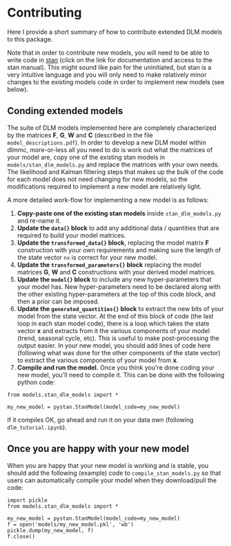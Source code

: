 # Contributing

Here I provide a short summary of how to contribute extended DLM models to this package. 

Note that in order to contribute new models, you will need to be able to write code in [stan](https://mc-stan.org) (click on the link for documentation and access to the stan manual). This might sound like pain for the uninitiated, but stan is a very intuitive language and you will only need to make relatively minor changes to the existing models code in order to implement new models (see below).

## Conding extended models

The suite of DLM models implemented here are completely characterized by the matrices **F**, **G**, **W** and **C** (described in the file `model_descriptions.pdf`). In order to develop a new DLM model within dlmmc, more-or-less all you need to do is work out what the matrices of your model are, copy one of the existing stan models in `models/stan_dlm_models.py` and replace the matrices with your own needs. The likelihood and Kalman filtering steps that makes up the bulk of the code for each model does not need changing for new models, so the modifications required to implement a new model are relatively light.

A more detailed work-flow for implementing a new model is as follows:

1. **Copy-paste one of the existing stan models** inside `stan_dlm_models.py` and re-name it.
2. **Update the `data{}` block** to add any additional data / quantities that are required to build your model matrices.
3. **Update the `transformed_data{}` block**, replacing the model matrix **F** construction with your own requirements and making sure the length of the state vector `nx` is correct for your new model.
4. **Update the `transformed_parameters{}` block** replacing the model matrices **G**, **W** and **C** constructions with your derived model matrices.
5. **Update the `model{}` block** to include any new hyper-parameters that your model has. New hyper-parameters need to be declared along with the other existing hyper-parameters at the top of this code block, and then a prior can be imposed.
6. **Update the `generated_quantities{}` block** to extract the new bits of your model from the state vector. At the end of this block of code (the last loop in each stan model code), there is a loop which takes the state vector **x** and extracts from it the various components of your model (trend, seasonal cycle, etc). This is useful to make post-processing the output easier. In your new model, you should add lines of code here (following what was done for the other components of the state vector) to extract the various components of your model from **x**.
7. **Compile and run the model.** Once you think you're done coding your new model, you'll need to compile it. This can be done with the following python code:

```import pystan
from models.stan_dlm_models import *

my_new_model = pystan.StanModel(model_code=my_new_model)
```

If it compiles OK, go ahead and run it on your data own (following `dlm_tutorial.ipynb`).

## Once you are happy with your new model

When you are happy that your new model is working and is stable, you should add the following (example) code to `compile_stan_models.py` so that users can automatically compile your model when they download/pull the code:

```import pystan
import pickle
from models.stan_dlm_models import *

my_new_model = pystan.StanModel(model_code=my_new_model)
f = open('models/my_new_model.pkl', 'wb')
pickle.dump(my_new_model, f)
f.close()
```

